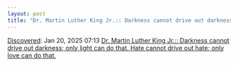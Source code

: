```yaml
---
layout: post
title: "Dr. Martin Luther King Jr.:: Darkness cannot drive out darkness; only light can do that. Hate cannot drive out hate; only love can do that."
---
```

[Discovered](http://rolandtanglao.com/2020/07/29/p1-blogthis-checkvist-list-links-to-blog/): Jan 20, 2025 07:13 [Dr. Martin Luther King Jr.:: Darkness cannot drive out darkness; only light can do that. Hate cannot drive out hate; only love can do that.](https://www.drmartinlutherkingjr.com/drking/mlk-quotes/)
